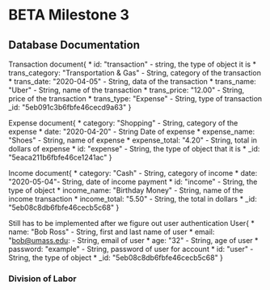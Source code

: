 # BETA Milestone 3

## Database Documentation
Transaction document{
    * id: "transaction" - string, the type of object it is
    * trans_category: "Transportation & Gas" - String, category of the transaction
    * trans_date: "2020-04-05" - String, data of the transaction
    * trans_name: "Uber" - String, name of the transaction
    * trans_price: "12.00" - String, price of the transaction
    * trans_type: "Expense" - String, type of transaction
    _id: "5eb091c3b6fbfe46cecd9a63"
}

Expense document{
    * category: "Shopping" - String, category of the expense
    * date: "2020-04-20" - String Date of expense
    * expense_name: "Shoes" - String, name of expense
    * expense_total: "4.20" - String, total in dollars of expense
    * id: "expense" - String, the type of object that it is
    * _id: "5eaca211b6fbfe46ce1241ac"
}

Income document{
    * category: "Cash" - String, category of income
    * date: "2020-05-04"- String, date of income payment
    * id: "income" - String, the type of object
    * income_name: "Birthday Money" - String, name of the income transaction
    * income_total: "5.50" - String, the total in dollars
    * _id: "5eb08c8db6fbfe46cecb5c68"
}

Still has to be implemented after we figure out user authentication
User{
    * name: "Bob Ross" - String, first and last name of user
    * email: "bob@umass.edu: - String, email of user
    * age: "32" - String, age of user
    * password: "example" - String, password of user for account
    * id: "user" - String, the type of object
    * _id: "5eb08c8db6fbfe46cecb5c68"
}
### Division of Labor

